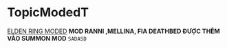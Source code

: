 # TopicModedT
[ELDEN RING MODED](https://github.com/Moroorooo/TopicModedT/edit/main/README.md)
**MOD RANNI ,MELLINA, FIA DEATHBED ĐƯỢC THÊM VÀO SUMMON MOD**
```SADASD```
